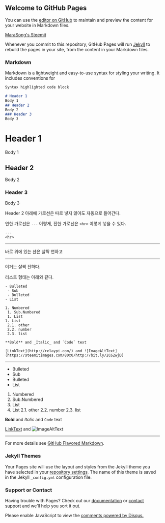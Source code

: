 ## Welcome to GitHub Pages

You can use the [editor on GitHub](https://github.com/marasong/marasong.github.com/edit/master/README.md) to maintain and preview the content for your website in Markdown files.

[MaraSong's Steemit](https://steemit.com/@marasong/)

Whenever you commit to this repository, GitHub Pages will run [Jekyll](https://jekyllrb.com/) to rebuild the pages in your site, from the content in your Markdown files.

### Markdown

Markdown is a lightweight and easy-to-use syntax for styling your writing. It includes conventions for

```markdown
Syntax highlighted code block 

# Header 1
Body 1
## Header 2
Body 2
### Header 3
Body 3

```
# Header 1
Body 1
## Header 2
Body 2
### Header 3
Body 3

Header 2 아래에 가로선은 따로 넣지 않아도 자동으로 들어간다. 

연한 가로선은 `---` 이렇게, 진한 가로선은 `<hr>` 이렇게 넣을 수 있다.

```
---
<hr>
```
---
바로 위에 있는 선은 살짝 연하고
<hr>

이거는 살짝 진하다.

리스트 형태는 아래와 같다.
```
- Bulleted
 - Sub
 - Bulleted
- List

1. Numbered
 1. Sub.Numbered
 1. List
1. List
 2.1. other 
 2.2. number
 2.3. list

**Bold** and _Italic_ and `Code` text

[LinkText](http://relaypi.com/) and ![ImageAltText](https://steemitimages.com/80x0/http://bit.ly/2C62wjD)

```


---

- Bulleted
 - Sub
 - Bulleted
- List

1. Numbered
 1. Sub.Numbered
 1. List
1. List
 2.1. other 
 2.2. number
 2.3. list

**Bold** and _Italic_ and `Code` text

[LinkText](http://relaypi.com/) and ![ImageAltText](https://steemitimages.com/80x0/http://bit.ly/2C62wjD)



<hr>

For more details see [GitHub Flavored Markdown](https://guides.github.com/features/mastering-markdown/).

### Jekyll Themes

Your Pages site will use the layout and styles from the Jekyll theme you have selected in your [repository settings](https://github.com/marasong/marasong.github.com/settings). The name of this theme is saved in the Jekyll `_config.yml` configuration file.

### Support or Contact

Having trouble with Pages? Check out our [documentation](https://help.github.com/categories/github-pages-basics/) or [contact support](https://github.com/contact) and we’ll help you sort it out.

<div id="disqus_thread"></div>
<script>

/**
*  RECOMMENDED CONFIGURATION VARIABLES: EDIT AND UNCOMMENT THE SECTION BELOW TO INSERT DYNAMIC VALUES FROM YOUR PLATFORM OR CMS.
*  LEARN WHY DEFINING THESE VARIABLES IS IMPORTANT: https://disqus.com/admin/universalcode/#configuration-variables*/
/*
var disqus_config = function () {
this.page.url = PAGE_URL;  // Replace PAGE_URL with your page's canonical URL variable
this.page.identifier = PAGE_IDENTIFIER; // Replace PAGE_IDENTIFIER with your page's unique identifier variable
};
*/
(function() { // DON'T EDIT BELOW THIS LINE
var d = document, s = d.createElement('script');
s.src = 'https://marasong.disqus.com/embed.js';
s.setAttribute('data-timestamp', +new Date());
(d.head || d.body).appendChild(s);
})();
</script>
<script id="dsq-count-scr" src="//marasong.disqus.com/count.js" async></script>
<noscript>Please enable JavaScript to view the <a href="https://disqus.com/?ref_noscript">comments powered by Disqus.</a></noscript>
                            